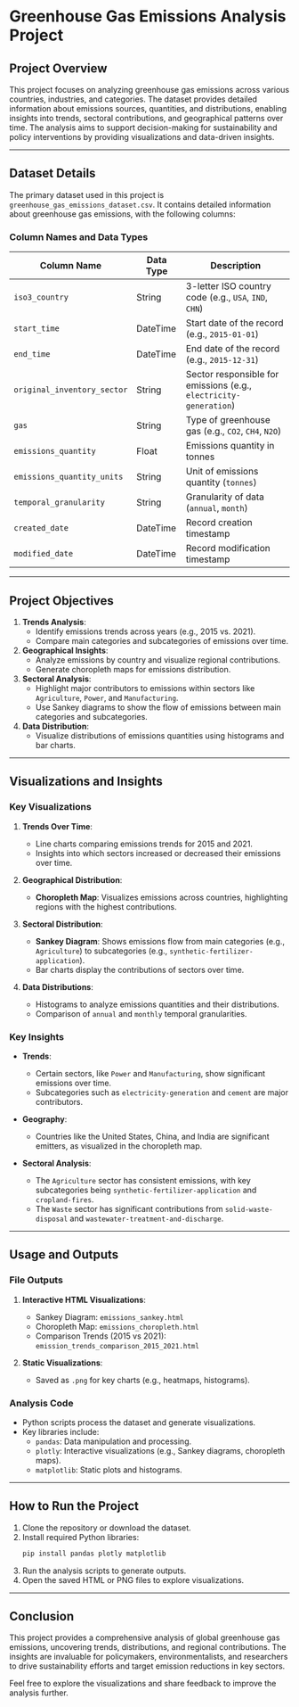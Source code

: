 # Greenhouse Gas Emissions Analysis Project

## Project Overview
This project focuses on analyzing greenhouse gas emissions across various countries, industries, and categories. The dataset provides detailed information about emissions sources, quantities, and distributions, enabling insights into trends, sectoral contributions, and geographical patterns over time. The analysis aims to support decision-making for sustainability and policy interventions by providing visualizations and data-driven insights.

---

## Dataset Details
The primary dataset used in this project is `greenhouse_gas_emissions_dataset.csv`. It contains detailed information about greenhouse gas emissions, with the following columns:

### Column Names and Data Types
| Column Name                  | Data Type     | Description                                                                 |
|------------------------------|---------------|-----------------------------------------------------------------------------|
| `iso3_country`               | String        | 3-letter ISO country code (e.g., `USA`, `IND`, `CHN`)                      |
| `start_time`                 | DateTime      | Start date of the record (e.g., `2015-01-01`)                              |
| `end_time`                   | DateTime      | End date of the record (e.g., `2015-12-31`)                                |
| `original_inventory_sector`  | String        | Sector responsible for emissions (e.g., `electricity-generation`)          |
| `gas`                        | String        | Type of greenhouse gas (e.g., `CO2`, `CH4`, `N2O`)                         |
| `emissions_quantity`         | Float         | Emissions quantity in tonnes                                               |
| `emissions_quantity_units`   | String        | Unit of emissions quantity (`tonnes`)                                      |
| `temporal_granularity`       | String        | Granularity of data (`annual`, `month`)                                    |
| `created_date`               | DateTime      | Record creation timestamp                                                  |
| `modified_date`              | DateTime      | Record modification timestamp                                              |

---

## Project Objectives
1. **Trends Analysis**:
   - Identify emissions trends across years (e.g., 2015 vs. 2021).
   - Compare main categories and subcategories of emissions over time.
2. **Geographical Insights**:
   - Analyze emissions by country and visualize regional contributions.
   - Generate choropleth maps for emissions distribution.
3. **Sectoral Analysis**:
   - Highlight major contributors to emissions within sectors like `Agriculture`, `Power`, and `Manufacturing`.
   - Use Sankey diagrams to show the flow of emissions between main categories and subcategories.
4. **Data Distribution**:
   - Visualize distributions of emissions quantities using histograms and bar charts.

---

## Visualizations and Insights

### Key Visualizations
1. **Trends Over Time**:
   - Line charts comparing emissions trends for 2015 and 2021.
   - Insights into which sectors increased or decreased their emissions over time.

2. **Geographical Distribution**:
   - **Choropleth Map**: Visualizes emissions across countries, highlighting regions with the highest contributions.

3. **Sectoral Distribution**:
   - **Sankey Diagram**: Shows emissions flow from main categories (e.g., `Agriculture`) to subcategories (e.g., `synthetic-fertilizer-application`).
   - Bar charts display the contributions of sectors over time.

4. **Data Distributions**:
   - Histograms to analyze emissions quantities and their distributions.
   - Comparison of `annual` and `monthly` temporal granularities.

### Key Insights
- **Trends**:
  - Certain sectors, like `Power` and `Manufacturing`, show significant emissions over time.
  - Subcategories such as `electricity-generation` and `cement` are major contributors.

- **Geography**:
  - Countries like the United States, China, and India are significant emitters, as visualized in the choropleth map.

- **Sectoral Analysis**:
  - The `Agriculture` sector has consistent emissions, with key subcategories being `synthetic-fertilizer-application` and `cropland-fires`.
  - The `Waste` sector has significant contributions from `solid-waste-disposal` and `wastewater-treatment-and-discharge`.

---

## Usage and Outputs

### File Outputs
1. **Interactive HTML Visualizations**:
   - Sankey Diagram: `emissions_sankey.html`
   - Choropleth Map: `emissions_choropleth.html`
   - Comparison Trends (2015 vs 2021): `emission_trends_comparison_2015_2021.html`

2. **Static Visualizations**:
   - Saved as `.png` for key charts (e.g., heatmaps, histograms).

### Analysis Code
- Python scripts process the dataset and generate visualizations.
- Key libraries include:
  - `pandas`: Data manipulation and processing.
  - `plotly`: Interactive visualizations (e.g., Sankey diagrams, choropleth maps).
  - `matplotlib`: Static plots and histograms.

---

## How to Run the Project
1. Clone the repository or download the dataset.
2. Install required Python libraries:
   ```bash
   pip install pandas plotly matplotlib
   ```
3. Run the analysis scripts to generate outputs.
4. Open the saved HTML or PNG files to explore visualizations.

---

## Conclusion
This project provides a comprehensive analysis of global greenhouse gas emissions, uncovering trends, distributions, and regional contributions. The insights are invaluable for policymakers, environmentalists, and researchers to drive sustainability efforts and target emission reductions in key sectors.

Feel free to explore the visualizations and share feedback to improve the analysis further.

